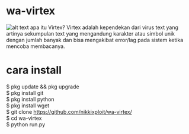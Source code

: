 # wa-virtex
![alt text](https://raw.githubusercontent.com/nikkixploit/wa-virtex/master/virtex_nikkixploit.jpg)
apa itu Virtex?
Virtex adalah kependekan dari virus text yang artinya sekumpulan text yang mengandung karakter atau simbol unik dengan jumlah banyak dan bisa mengakibat error/lag pada sistem ketika mencoba membacanya.
# cara install
$ pkg update && pkg upgrade<br>
$ pkg install git<br>
$ pkg install python<br>
$ pkg install wget<br>
$ git clone https://github.com/nikkixploit/wa-virtex/<br>
$ cd wa-virtex<br>
$ python run.py

